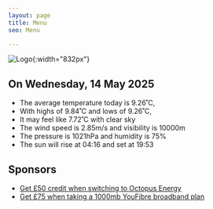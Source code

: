 ```yaml
---
layout: page
title: Menu
seo: Menu

---
```


![Logo](/images/logo.jpg){:width="832px"}

<!-- weather_marker starts -->
## On Wednesday, 14 May 2025

- The average temperature today is 9.26˚C,
- With highs of 9.84˚C and lows of 9.26˚C,
- It may feel like 7.72˚C with clear sky
- The wind speed is 2.85m/s and visibility is 10000m
- The pressure is 1021hPa and humidity is 75%
- The sun will rise at 04:16 and set at 19:53

<!-- weather_marker ends -->

## Sponsors

- [Get £50 credit when switching to Octopus Energy](https://bit.ly/3oD1nnS)
- [Get £75 when taking a 1000mb YouFibre broadband plan](https://aklam.io/91zWhU?)
